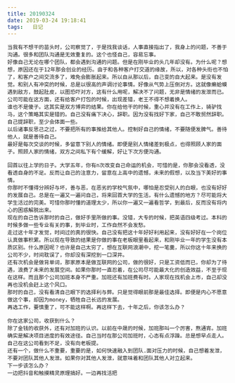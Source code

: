 ```yaml
---
title: 20190324
date: 2019-03-24 19:18:41
tags:	日记
---
```

	当我有不想干的苗头时，公司察觉了，于是找我谈话，人事直接指出了，我身上的问题，不善于沟通。很多和团队沟通是无效重复的。这个也怪自己，容易忘事。
	好像自己无论在哪个团队，都会遇到沟通的问题。但是在刚毕业的头几年却没有。为什么呢？想想，原因还在于12年那会创业的经历。由于和各种客户打交道的缘故，所以，对各种头衔也不怕了，和客户之间交流多了，难免会膨胀起来。所以自从那以后，自己变的自大起来。是没有发觉。和别人有冲突的时候，总是以很高的声调讨论事情。好像从气势上压倒对方。这就像癞蛤蟆遇到敌方，鼓起肚皮，以图恐吓对方，这有什么用呢，解决不了问题，无非是情绪的发泄而已。
	公司可能在这方面，还有给客户打包的时候，出现差错，老王不得不想着换人。
	谁也不是傻子。这其实是双方博弈的结果。你在给他干的时候，重心并没有在工作上，骑驴找马，这个策略其实是错的。自己没有痛下决心，辞职。因为没有找好下家，自己不敢贸然辞职。自己提辞职，至少会体面一些。
	以后诸事反思己之过，不要把所有的事推给其他人。控制好自己的情绪，不要随便发脾气。善待他人，就是善待自己。
	最好是每次交谈的时候，多留意下别人的情绪。即便是别人情绪差到极点，也得照顾人家的面子。照顾人家的情绪，双方之间私下有个缓解，好让下次方便沟通。
	
	回首以往上学的日子。大学五年，你有n次改变自己命运的机会，可惜的是，你那会没看透，没看透自身的不足。反而让自己的注意力，留意在上高中的遗憾，未来的假想，以及当下美好的事情。
	你那时不懂得分辨好与坏，善与恶，在恶劣的学校气氛中，哪怕是忍受别人的白眼，也没有好好的发展自己。总是在一遍又一遍问自己，将来回首大学的生活，有什么遗憾的地方？尽可能将大学生活过的完美。可惜你那时懂的道理太少，所以你一遍又一遍看哲学，到最后，反而没有将内心的困惑解脱出来。
	现在的自己告诉那时的自己，做好手里所做的事。没错，大专的时候，把英语四级考过。本科的时候多做一些专业有关的事，到毕业时，工作自然不会发愁。
	走过这十年才发觉，时间过的真的很快。自己没有把这十年好好利用起来，没有好好在一个岗位认真做事积累。所以现在导致的结果是你做的事在老板眼里看起来，和刚毕业一年的学生没有本质区别。什么原因呢？也许是自己太穷了，想在互联网浪潮中，挖一笔羹，所以你这十年来换的公司不少，时间耽误了，你却没有深挖到一口深井。
	还有次机会是做背单词，那家原本是做互联网的公司，做的很好，只是工资低而已，你却为了待遇，浪费了未来的发展空间。如果你那时一直忍着，在公司尽可能最大化的创造效益，不至于现在这样。而且那个公司加班本身不严重。加班还有加班费有时。人家现在找机会上市，自己却没再也没机会赶上这个风口。
	那时的自己，没有看清自己眼下的选择利与弊。只是觉得眼前那是最佳选择。即便是内心不愿意做这个事，却因为money，牺牲自己长远的发展。
	再选工作，要慎重了，可不能这样啊。再这样下去，十年之后，你该怎么办？
	
	你在这家公司，收获到什么？
	除了金钱的收获外，还有对加班的认识。以前在中晟的时候，加班那叫一个厉害，熬通宵。加班确实是解决项目进度的有效途径。自己当时在那公司加班时，心态有点浮躁。总是想早点走人。
	自己在这公司看到不足，没有向老板提。
	还有一个，做什么不重要，重要的是，如何快速融入到团队.面对压力的时候，自己想着发泄，不要对团队其他人发泄。如果你对其他人发泄，就意味着和团队其他人对立起来。
	下一步该怎么办？
	一边把抖音和触摸精灵原理搞好。一边再找活把	
